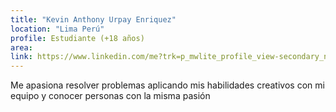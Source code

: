 ```yaml
---
title: "Kevin Anthony Urpay Enriquez"
location: "Lima Perú"
profile: Estudiante (+18 años)
area: 
link: https://www.linkedin.com/me?trk=p_mwlite_profile_view-secondary_nav
---
```


Me apasiona resolver problemas aplicando mis habilidades creativos con mi equipo y conocer personas con la misma pasión
